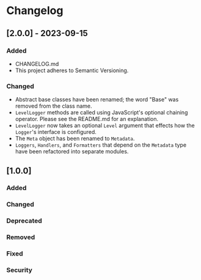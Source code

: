 # Changelog

## [2.0.0] - 2023-09-15
### Added
- CHANGELOG.md
- This project adheres to Semantic Versioning.
### Changed
- Abstract base classes have been renamed; the word "Base" was removed from the class name.
- `LevelLogger` methods are called using JavaScript's optional chaining operator.  Please see the README.md for an explanation.
- `LevelLogger` now takes an optional `Level` argument that effects how the `Logger`'s interface is configured.
- The `Meta` object has been renamed to `Metadata`.
- `Loggers`, `Handlers`, and `Formatters` that depend on the `Metadata` type have been refactored into separate modules.

## [1.0.0]
### Added
### Changed
### Deprecated
### Removed
### Fixed
### Security